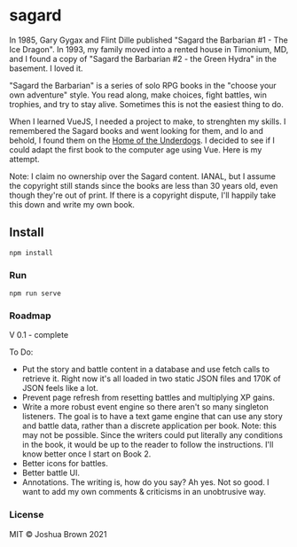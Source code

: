 # sagard

In 1985, Gary Gygax and Flint Dille published "Sagard the Barbarian #1 - The Ice Dragon". In 1993, my family moved into a rented house in Timonium, MD, and I found a copy of "Sagard the Barbarian #2 - the Green Hydra" in the basement. I loved it.

"Sagard the Barbarian" is a series of solo RPG books in the "choose your own adventure" style. You read along, make choices, fight battles, win trophies, and try to stay alive. Sometimes this is not the easiest thing to do.

When I learned VueJS, I needed a project to make, to strenghten my skills. I remembered the Sagard books and went looking for them, and lo and behold, I found them on the [Home of the Underdogs](http://www.homeoftheunderdogs.net/). I decided to see if I could adapt the first book to the computer age using Vue. Here is my attempt.

Note: I claim no ownership over the Sagard content. IANAL, but I assume the copyright still stands since the books are less than 30 years old, even though they're out of print. If there is a copyright dispute, I'll happily take this down and write my own book.

## Install

```
npm install
```

### Run

```
npm run serve
```

### Roadmap

V 0.1 - complete

To Do:

- Put the story and battle content in a database and use fetch calls to retrieve it. Right now it's all loaded in two static JSON files and 170K of JSON feels like a lot.
- Prevent page refresh from resetting battles and multiplying XP gains.
- Write a more robust event engine so there aren't so many singleton listeners. The goal is to have a text game engine that can use any story and battle data, rather than a discrete application per book. Note: this may not be possible. Since the writers could put literally any conditions in the book, it would be up to the reader to follow the instructions. I'll know better once I start on Book 2.
- Better icons for battles.
- Better battle UI.
- Annotations. The writing is, how do you say? Ah yes. Not so good. I want to add my own comments & criticisms in an unobtrusive way.

### License

MIT © Joshua Brown 2021
